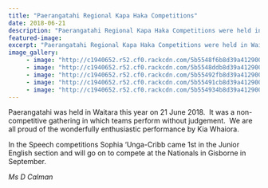 ```yaml
---
title: "Paerangatahi Regional Kapa Haka Competitions"
date: 2018-06-21
description: "Paerangatahi Regional Kapa Haka Competitions were held in Waitara on 21 June 2018..."
featured-image: 
excerpt: "Paerangatahi Regional Kapa Haka Competitions were held in Waitara on 21 June 2018."
image_gallery:
     - image: "http://c1940652.r52.cf0.rackcdn.com/5b5548f6b8d39a41290007c1/dwhaea-lynnaire-and-the-kapa-haka-group.gif"
     - image: "http://c1940652.r52.cf0.rackcdn.com/5b5548ddb8d39a41290007af/aaaaUntitled-1.gif"
     - image: "http://c1940652.r52.cf0.rackcdn.com/5b55492fb8d39a41290007de/pon-stage-6.gif"
     - image: "http://c1940652.r52.cf0.rackcdn.com/5b55491cb8d39a41290007d4/pgirls.1if.gif"
     - image: "http://c1940652.r52.cf0.rackcdn.com/5b554934b8d39a41290007e1/scalled-up-on-stage-to-sing-leightons-brother.gif"
---
```


<p>Paerangatahi was held in Waitara this year on 21 June 2018.&nbsp; It was a non-competitive gathering in which teams perform without judgement.&nbsp; We are all proud of the wonderfully enthusiastic performance by Kia Whaiora.&nbsp;</p>
<p>In the Speech competitions Sophia &lsquo;Unga-Cribb came 1st in the Junior English section and will go on to compete at the Nationals in Gisborne in September.</p>
<p><em>Ms D Calman</em></p>

